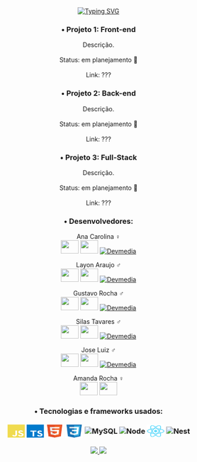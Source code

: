 <div align="center">
<a href="https://git.io/typing-svg"><img src="https://readme-typing-svg.demolab.com?font=Fira+Code&pause=1000&color=F7F7F7&width=435&lines=Sejam+bem-vindos+a+nosso+portif%C3%B3lio!;Abaixo+informa%C3%A7%C3%B5es+sobre+os+projetos" alt="Typing SVG" /></a>
</div>

<h3 align="center">• Projeto 1: Front-end</h3>

<p align="center">Descrição.
<br/>
<br>
Status: em planejamento 📝
</br>
<br>
Link: ???
</br>


<h3 align="center">• Projeto 2: Back-end</h3>

<p align="center">Descrição.
<br/>
<br>
Status: em planejamento 📝
</br>
<br>
Link: ???
</br>


<h3 align="center">• Projeto 3: Full-Stack</h3>

<p align="center">Descrição.
<br/>
<br>
Status: em planejamento 📝
</br>
<br>
Link: ???
</br>
  
<h3 align="center">• Desenvolvedores:</h3>
  
  <Grid align="center">
  <p align="center">Ana Carolina ♀️
  <br>
  <a href="https://www.linkedin.com/in/carolina-tavares-71731b21b/" target="_blank"><img src="https://cdn-icons-png.flaticon.com/512/174/174857.png" target="_blank" height="30" width="40"></a>
  <a href="https://www.github.com/anacahrowl" target="_blank"><img src="https://uxwing.com/wp-content/themes/uxwing/download/brands-and-social-media/github-white-icon.png" target="_blank" height="30" width="40"></a>
<a href="https://www.devmedia.com.br/perfil/???"><img alt="Devmedia" height="30" width="40" src="https://www.devmedia.com.br/imagens/fotoscolunistas/_20190416121326.png" target="_blank"><a/>
  </Grid>
  
   <Grid align="center">
   <p align="center">Layon Araujo ♂️
   <br>
  <a href="https://www.linkedin.com/in/layon-silva-6a38231b1/" target="_blank"><img src="https://cdn-icons-png.flaticon.com/512/174/174857.png" target="_blank" height="30" width="40"></a>
  <a href="https://github.com/layonss" target="_blank"><img src="https://uxwing.com/wp-content/themes/uxwing/download/brands-and-social-media/github-white-icon.png" target="_blank" height="30" width="40"></a>
<a href="https://www.devmedia.com.br/perfil/layon-silva-de-araujo"><img alt="Devmedia" height="30" width="40" src="https://www.devmedia.com.br/imagens/fotoscolunistas/_20190416121326.png" target="_blank"><a/>
  </Grid>

  <Grid align="center">
  <p align="center">Gustavo Rocha ♂️
  <br>
  <a href="https://www.linkedin.com/in/gustvtech/" target="_blank"><img src="https://cdn-icons-png.flaticon.com/512/174/174857.png" target="_blank" height="30" width="40"></a>
  <a href="https://www.github.com/gustvtech" target="_blank"><img src="https://uxwing.com/wp-content/themes/uxwing/download/brands-and-social-media/github-white-icon.png" target="_blank" height="30" width="40"></a>
<a href="https://www.devmedia.com.br/perfil/gustavo-rodrigues-rocha"><img alt="Devmedia" height="30" width="40" src="https://www.devmedia.com.br/imagens/fotoscolunistas/_20190416121326.png" target="_blank"><a/>
  </Grid>
  
   <Grid align="center">
   <p align="center">Silas Tavares ♂️
   <br>
  <a href="https://www.linkedin.com/in/tavaressilas/" target="_blank"><img src="https://cdn-icons-png.flaticon.com/512/174/174857.png" target="_blank" height="30" width="40"></a>
  <a href="https://github.com/tavaressilas10" target="_blank"><img src="https://uxwing.com/wp-content/themes/uxwing/download/brands-and-social-media/github-white-icon.png" target="_blank" height="30" width="40"></a>
<a href="https://www.devmedia.com.br/perfil/silas-tavares-maciel"><img alt="Devmedia" height="30" width="40" src="https://www.devmedia.com.br/imagens/fotoscolunistas/_20190416121326.png" target="_blank"><a/>
  </Grid>
  
   <Grid align="center">
   <p align="center">Jose Luiz ♂️
   <br>
  <a href="https://www.linkedin.com/in/jose-luiz-santos-a06873136/" target="_blank"><img src="https://cdn-icons-png.flaticon.com/512/174/174857.png" target="_blank" height="30" width="40"></a>
  <a href="https://www.github.com/luizcaboclo" target="_blank"><img src="https://uxwing.com/wp-content/themes/uxwing/download/brands-and-social-media/github-white-icon.png" target="_blank" height="30" width="40"></a>
<a href="https://www.devmedia.com.br/perfil/???"><img alt="Devmedia" height="30" width="40" src="https://www.devmedia.com.br/imagens/fotoscolunistas/_20190416121326.png" target="_blank"><a/>
  </Grid>

  <Grid align="center">
  <p align="center">Amanda Rocha ♀️
  <br>
  <a href="https://www.linkedin.com/in/amandarochadev/" target="_blank"><img src="https://cdn-icons-png.flaticon.com/512/174/174857.png" target="_blank" height="30" width="40"></a>
  <a href="https://www.github.com/seugirdorx" target="_blank"><img src="https://uxwing.com/wp-content/themes/uxwing/download/brands-and-social-media/github-white-icon.png" target="_blank" height="30" width="40"></a>
  
  
<h3 align="center">• Tecnologias e frameworks usados:
  
  <div style="display: inline_block"><br>
 <img align="center" alt="Js" height="30" width="40" src="https://raw.githubusercontent.com/devicons/devicon/master/icons/javascript/javascript-plain.svg">
  <img align="center" alt="Ts" height="30" width="40" src="https://raw.githubusercontent.com/devicons/devicon/master/icons/typescript/typescript-plain.svg">
  <img align="center" alt="HTML" height="30" width="40" src="https://raw.githubusercontent.com/devicons/devicon/master/icons/html5/html5-original.svg">
  <img align="center" alt="CSS" height="30" width="40" src="https://raw.githubusercontent.com/devicons/devicon/master/icons/css3/css3-original.svg">
  <img align="center" alt="MySQL" height="30" width="40" src="https://cdn.jsdelivr.net/gh/devicons/devicon/icons/mysql/mysql-original.svg">
  <img align="center" alt="Node" height="30" width="40" src="https://cdn.jsdelivr.net/gh/devicons/devicon/icons/nodejs/nodejs-original.svg">
  <img align="center" alt="React" height="30" width="40" src="https://raw.githubusercontent.com/devicons/devicon/master/icons/react/react-original.svg">
  <img align="center" alt="Nest" height="30" width="40" src="https://cdn.jsdelivr.net/gh/devicons/devicon@latest/icons/nestjs/nestjs-original.svg">
</div>

<br>
<div align="center">
  <a href="https://github.com/cariocacoders">
  <img height="160em" src="https://github-readme-stats.vercel.app/api?username=cariocascoders&show_icons=true&theme=&include_all_commits=true&count_private=true"/>
  <img height="160em" src="https://github-readme-stats.vercel.app/api/top-langs/?username=cariocascoders&layout=compact&langs_count=7&theme="/>
</div>
